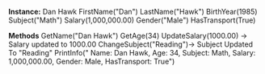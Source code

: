 **Instance:** Dan Hawk
FirstName("Dan")
LastName("Hawk")
BirthYear(1985)
Subject("Math")
Salary(1,000,000.00)
Gender("Male")
HasTransport(True)

**Methods**
GetName("Dan Hawk")
GetAge(34)
UpdateSalary(1000.00) -> Salary updated to 1000.00
ChangeSubject("Reading")-> Subject Updated To "Reading"
PrintInfo(" Name: Dan Hawk, Age: 34, Subject: Math, Salary: 1,000,000.00, Gender: Male, HasTransport: True")
